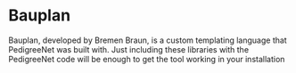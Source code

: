 # Bauplan 

Bauplan, developed by Bremen Braun, is a custom templating language that PedigreeNet was built with. Just including these libraries with the PedigreeNet code will be enough to get the tool working in your installation 

